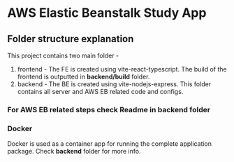 # AWS Elastic Beanstalk Study App

## Folder structure explanation

This project contains two main folder -
1. frontend - The FE is created using vite-react-typescript. The build of the frontend is outputted in __backend/build__ folder.
2. backend - The BE is created using vite-nodejs-express. This folder contains all server and AWS EB related code and configs.

### For AWS EB related steps check Readme in backend folder

### Docker

Docker is used as a container app for running the complete application package. Check __backend__ folder for more info.
